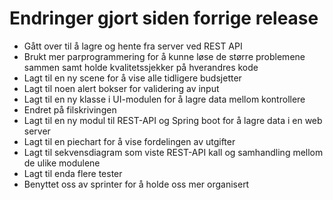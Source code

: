 # Endringer gjort siden forrige release
- Gått over til å lagre og hente fra server ved REST API
- Brukt mer parprogrammering for å kunne løse de større problemene sammen samt holde kvalitetssjekker på hverandres kode
- Lagt til en ny scene for å vise alle tidligere budsjetter
- Lagt til noen alert bokser for validering av input
- Lagt til en ny klasse i UI-modulen for å lagre data mellom kontrollere
- Endret på filskrivingen
- Lagt til en ny modul til REST-API og Spring boot for å lagre data i en web server
- Lagt til en piechart for å vise fordelingen av utgifter
- Lagt til sekvensdiagram som viste REST-API kall og samhandling mellom de ulike modulene
- Lagt til enda flere tester
- Benyttet oss av sprinter for å holde oss mer organisert

